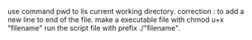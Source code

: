 use command pwd to lis current working directory. 
correction : to add a new line to end of the file.
make a executable file with chmod u+x "filename"
run the script file with prefix ./"filename".

